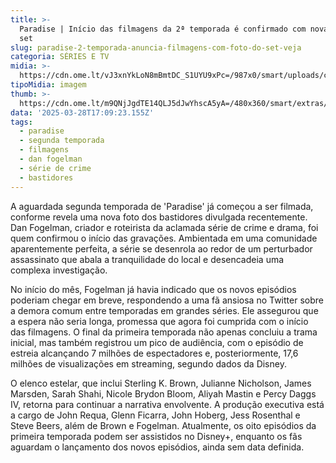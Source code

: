 ```yaml
---
title: >-
  Paradise | Início das filmagens da 2ª temporada é confirmado com nova foto do
  set
slug: paradise-2-temporada-anuncia-filmagens-com-foto-do-set-veja
categoria: SÉRIES E TV
midia: >-
  https://cdn.ome.lt/vJ3xnYkLoN8mBmtDC_S1UYU9xPc=/987x0/smart/uploads/conteudo/fotos/OMELETE_CAPA_-_2025-03-28T132312.260.png
tipoMidia: imagem
thumb: >-
  https://cdn.ome.lt/m9QNjJgdTE14QLJ5dJwYhscA5yA=/480x360/smart/extras/conteudos/omelete_THUMB_-_2025-03-28T132259.096.png
data: '2025-03-28T17:09:23.155Z'
tags:
  - paradise
  - segunda temporada
  - filmagens
  - dan fogelman
  - série de crime
  - bastidores
---
```


A aguardada segunda temporada de 'Paradise' já começou a ser filmada, conforme revela uma nova foto dos bastidores divulgada recentemente. Dan Fogelman, criador e roteirista da aclamada série de crime e drama, foi quem confirmou o início das gravações. Ambientada em uma comunidade aparentemente perfeita, a série se desenrola ao redor de um perturbador assassinato que abala a tranquilidade do local e desencadeia uma complexa investigação.

No início do mês, Fogelman já havia indicado que os novos episódios poderiam chegar em breve, respondendo a uma fã ansiosa no Twitter sobre a demora comum entre temporadas em grandes séries. Ele assegurou que a espera não seria longa, promessa que agora foi cumprida com o início das filmagens. O final da primeira temporada não apenas concluiu a trama inicial, mas também registrou um pico de audiência, com o episódio de estreia alcançando 7 milhões de espectadores e, posteriormente, 17,6 milhões de visualizações em streaming, segundo dados da Disney.

O elenco estelar, que inclui Sterling K. Brown, Julianne Nicholson, James Marsden, Sarah Shahi, Nicole Brydon Bloom, Aliyah Mastin e Percy Daggs IV, retorna para continuar a narrativa envolvente. A produção executiva está a cargo de John Requa, Glenn Ficarra, John Hoberg, Jess Rosenthal e Steve Beers, além de Brown e Fogelman. Atualmente, os oito episódios da primeira temporada podem ser assistidos no Disney+, enquanto os fãs aguardam o lançamento dos novos episódios, ainda sem data definida.
